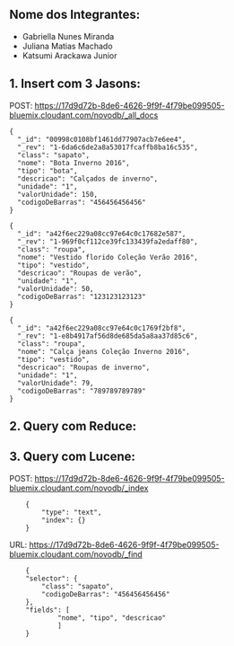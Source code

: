 ## Nome dos Integrantes:
- Gabriella Nunes Miranda
- Juliana Matias Machado
- Katsumi Arackawa Junior

## 1. Insert com 3 Jasons:

POST: https://17d9d72b-8de6-4626-9f9f-4f79be099505-bluemix.cloudant.com/novodb/_all_docs

    {
      "_id": "00998c0108bf1461dd77907acb7e6ee4",
      "_rev": "1-6da6c6de2a8a53017fcaffb8ba16c535",
      "class": "sapato",
      "nome": "Bota Inverno 2016",
      "tipo": "bota",
      "descricao": "Calçados de inverno",
      "unidade": "1",
      "valorUnidade": 150,
      "codigoDeBarras": "456456456456"
    }

    {
      "_id": "a42f6ec229a08cc97e64c0c17682e587",
      "_rev": "1-969f0cf112ce39fc133439fa2edaff80",
      "class": "roupa",
      "nome": "Vestido florido Coleção Verão 2016",
      "tipo": "vestido",
      "descricao": "Roupas de verão",
      "unidade": "1",
      "valorUnidade": 50,
      "codigoDeBarras": "123123123123"
    }

    {
      "_id": "a42f6ec229a08cc97e64c0c1769f2bf8",
      "_rev": "1-e8b4917af56d8de685da5a8aa37d85c6",
      "class": "roupa",
      "nome": "Calça jeans Coleção Inverno 2016",
      "tipo": "vestido",
      "descricao": "Roupas de inverno",
      "unidade": "1",
      "valorUnidade": 79,
      "codigoDeBarras": "789789789789"
    }

## 2. Query com Reduce:



## 3. Query com Lucene:

POST: https://17d9d72b-8de6-4626-9f9f-4f79be099505-bluemix.cloudant.com/novodb/_index

        {
            "type": "text",
            "index": {}
        }
        


URL: https://17d9d72b-8de6-4626-9f9f-4f79be099505-bluemix.cloudant.com/novodb/_find

        {
        "selector": {
            "class": "sapato",
            "codigoDeBarras": "456456456456"
        },
        "fields": [
                "nome", "tipo", "descricao"
                ]
        }



